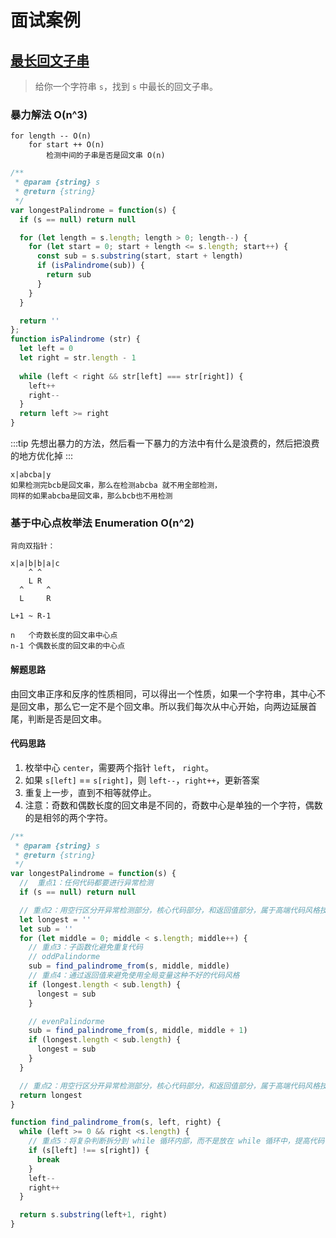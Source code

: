 # 面试案例

## [最长回文子串](https://leetcode-cn.com/problems/longest-palindromic-substring/)

> 给你一个字符串 `s`，找到 `s` 中最长的回文子串。

### 暴力解法 O(n^3)

```
for length -- O(n)
    for start ++ O(n)
        检测中间的子串是否是回文串 O(n)

```
```js
/**
 * @param {string} s
 * @return {string}
 */
var longestPalindrome = function(s) {
  if (s == null) return null

  for (let length = s.length; length > 0; length--) {
    for (let start = 0; start + length <= s.length; start++) {
      const sub = s.substring(start, start + length)
      if (isPalindrome(sub)) {
        return sub
      }
    }
  }

  return ''
};
function isPalindrome (str) {
  let left = 0
  let right = str.length - 1
  
  while (left < right && str[left] === str[right]) {
    left++
    right--
  }
  return left >= right
}
```
:::tip
先想出暴力的方法，然后看一下暴力的方法中有什么是浪费的，然后把浪费的地方优化掉
:::
```
x|abcba|y
如果检测完bcb是回文串，那么在检测abcba 就不用全部检测，
同样的如果abcba是回文串，那么bcb也不用检测
```
### 基于中心点枚举法 Enumeration O(n^2)

```
背向双指针：

x|a|b|b|a|c
    ^ ^
    L R
  ^     ^
  L     R

L+1 ~ R-1

n   个奇数长度的回文串中心点
n-1 个偶数长度的回文串的中心点
```
#### 解题思路

由回文串正序和反序的性质相同，可以得出一个性质，如果一个字符串，其中心不是回文串，那么它一定不是个回文串。所以我们每次从中心开始，向两边延展首尾，判断是否是回文串。

#### 代码思路

1. 枚举中心 `center`，需要两个指针 `left`， `right`。
2. 如果 `s[left]` == `s[right]`，则 `left--`，`right++`，更新答案
3. 重复上一步，直到不相等就停止。
4. 注意：奇数和偶数长度的回文串是不同的，奇数中心是单独的一个字符，偶数的是相邻的两个字符。
```js
/**
 * @param {string} s
 * @return {string}
 */
var longestPalindrome = function(s) {
  //  重点1：任何代码都要进行异常检测
  if (s == null) return null

  // 重点2：用空行区分开异常检测部分，核心代码部分，和返回值部分，属于高端代码风格技巧
  let longest = ''
  let sub = ''
  for (let middle = 0; middle < s.length; middle++) {
    // 重点3：子函数化避免重复代码
    // oddPalindorme
    sub = find_palindrome_from(s, middle, middle)
    // 重点4：通过返回值来避免使用全局变量这种不好的代码风格
    if (longest.length < sub.length) {
      longest = sub
    }

    // evenPalindorme
    sub = find_palindrome_from(s, middle, middle + 1)
    if (longest.length < sub.length) {
      longest = sub
    }
  }

  // 重点2：用空行区分开异常检测部分，核心代码部分，和返回值部分，属于高端代码风格技巧
  return longest
}

function find_palindrome_from(s, left, right) {
  while (left >= 0 && right <s.length) {
    // 重点5：将复杂判断拆分到 while 循环内部，而不是放在 while 循环中，提高代码可读性
    if (s[left] !== s[right]) {
      break
    }
    left--
    right++
  }

  return s.substring(left+1, right)
}
```